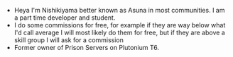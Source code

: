 - Heya I'm Nishikiyama better known as Asuna in most communities. I am a part time developer and student. 
- I do some commissions for free, for example if they are way below what I'd call average I will most likely do them for free, but if they are above a skill group I will ask for a commission
- Former owner of Prison Servers on Plutonium T6. 
<!---
Nishikiyama/Nishikiyama is a ✨ special ✨ repository because its `README.md` (this file) appears on your GitHub profile.
You can click the Preview link to take a look at your changes.
--->
